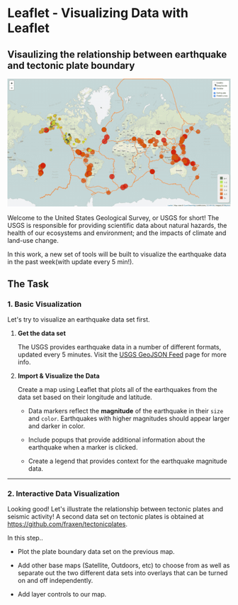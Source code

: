 # Leaflet - Visualizing Data with Leaflet

## Visaulizing the relationship between **earthquake** and **tectonic plate boundary**

![1-Logo](earthquake_leaflet.gif)

Welcome to the United States Geological Survey, or USGS for short! The USGS is responsible for providing scientific data about natural hazards, the health of our ecosystems and environment; and the impacts of climate and land-use change. 

In this work, a new set of tools will be built to visualize the earthquake data in the past week(with update every 5 min!). 

## The Task

### 1. Basic Visualization

Let's try to visualize an earthquake data set first.

1. **Get the data set**

   The USGS provides earthquake data in a number of different formats, updated every 5 minutes. Visit the [USGS GeoJSON Feed](http://earthquake.usgs.gov/earthquakes/feed/v1.0/geojson.php) page for more info. 

2. **Import & Visualize the Data**

   Create a map using Leaflet that plots all of the earthquakes from the data set based on their longitude and latitude.

   * Data markers reflect the **magnitude** of the earthquake in their `size` and `color`. Earthquakes with higher magnitudes should appear larger and darker in color.

   * Include popups that provide additional information about the earthquake when a marker is clicked.

   * Create a legend that provides context for the earthquake magnitude data.

- - -

### 2. Interactive Data Visualization

Looking good! Let's illustrate the relationship between tectonic plates and seismic activity! 
A second data set on tectonic plates is obtained at <https://github.com/fraxen/tectonicplates>.

In this step..

* Plot the plate boundary data set on the previous map.

* Add other base maps (Satellite, Outdoors, etc) to choose from as well as separate out the two different data sets into overlays that can be turned on and off independently.

* Add layer controls to our map.
